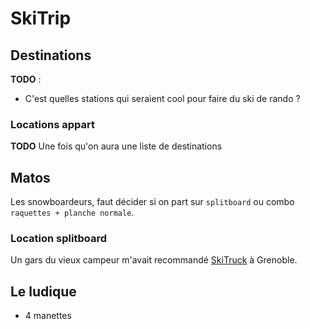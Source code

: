 # SkiTrip

## Destinations

**TODO** :

* C'est quelles stations qui seraient cool pour faire du ski de rando ?

### Locations appart

**TODO** Une fois qu'on aura une liste de destinations 

## Matos

Les snowboardeurs, faut décider si on part sur `splitboard` ou combo `raquettes + planche normale`.

### Location splitboard

Un gars du vieux campeur m'avait recommandé [SkiTruck](https://g.page/skitruck?share) à Grenoble.

## Le ludique

* 4 manettes
